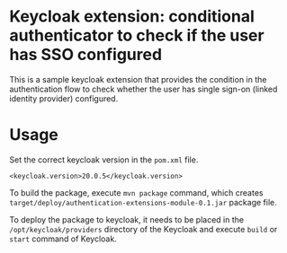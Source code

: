 # Keycloak extension: conditional authenticator to check if the user has SSO configured
This is a sample keycloak extension that provides the condition in the authentication flow to check whether the user has single sign-on (linked identity provider) configured.

# Usage
Set the correct keycloak version in the `pom.xml` file.
```
<keycloak.version>20.0.5</keycloak.version>
```
To build the package, execute `mvn package` command, which creates `target/deploy/authentication-extensions-module-0.1.jar` package file.

To deploy the package to keycloak, it needs to be placed in the `/opt/keycloak/providers` directory of the Keycloak and execute `build` or `start` command of Keycloak.
